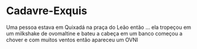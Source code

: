 # Cadavre-Exquis
Uma pessoa estava em Quixadá na praça do Leão então ...
ela tropeçou em um milkshake de ovomaltine e bateu a cabeça em um banco
começou a chover e com muitos ventos
então apareceu um OVNI